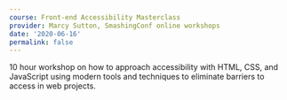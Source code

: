 ```yaml
---
course: Front-end Accessibility Masterclass
provider: Marcy Sutton, SmashingConf online workshops
date: '2020-06-16'
permalink: false
---
```


10 hour workshop on how to approach accessibility with HTML, CSS, and JavaScript
using modern tools and techniques to eliminate barriers to access in web projects.
